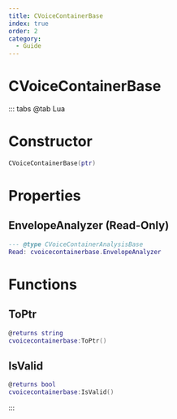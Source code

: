 ```yaml
---
title: CVoiceContainerBase
index: true
order: 2
category:
  - Guide
---
```


# CVoiceContainerBase

::: tabs
@tab Lua
# Constructor
```lua
CVoiceContainerBase(ptr)
```
# Properties
## EnvelopeAnalyzer (Read-Only)
```lua
--- @type CVoiceContainerAnalysisBase
Read: cvoicecontainerbase.EnvelopeAnalyzer
```
# Functions
## ToPtr
```lua
@returns string
cvoicecontainerbase:ToPtr()
```
## IsValid
```lua
@returns bool
cvoicecontainerbase:IsValid()
```

:::